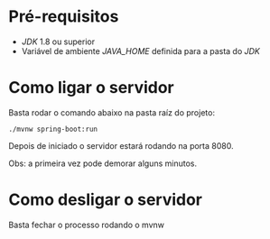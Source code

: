 # Pré-requisitos
- *JDK* 1.8 ou superior
- Variável de ambiente *JAVA_HOME* definida para a pasta do *JDK*

# Como ligar o servidor

Basta rodar o comando abaixo na pasta raíz do projeto:

```
./mvnw spring-boot:run
```

Depois de iniciado o servidor estará rodando na porta 8080.

Obs: a primeira vez pode demorar alguns minutos.

# Como desligar o servidor

Basta fechar o processo rodando o mvnw